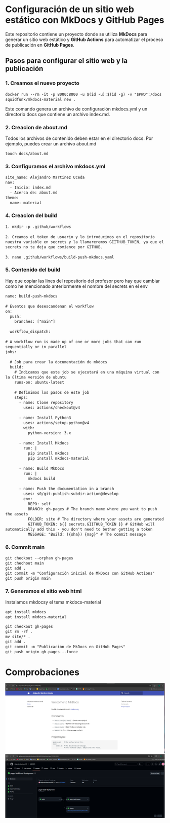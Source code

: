 # Configuración de un sitio web estático con MkDocs y GitHub Pages

Este repositorio contiene un proyecto donde se utiliza **MkDocs** para generar un sitio web estático y **GitHub Actions** para automatizar el proceso de publicación en **GitHub Pages**.

## Pasos para configurar el sitio web y la publicación

### 1. Creamos el nuevo proyecto

~~~~
docker run --rm -it -p 8000:8000 -u $(id -u):$(id -g) -v "$PWD":/docs squidfunk/mkdocs-material new .
~~~~

Este comando genera un archivo de configuración mkdocs.yml y un directorio docs que contiene un archivo index.md.

### 2. Creacion de about.md
Todos los archivos de contenido deben estar en el directorio docs. Por ejemplo, puedes crear un archivo about.md
~~~~
touch docs/about.md
~~~~

### 3. Configuramos el archivo mkdocs.yml
~~~~
site_name: Alejandro Martinez Uceda
nav:
  - Inicio: index.md
  - Acerca de: about.md
theme:
  name: material
~~~~

### 4. Creacion del build
~~~~
1. mkdir -p .github/workflows

2. Creamos el token de usuario y lo introducimos en el repositorio nuestra variable en secrets y la llamareremos GIITHUB_TOKEN, ya que el secrets no te deja que comience por GITHUB.

3. nano .github/workflows/build-push-mkdocs.yaml
~~~~

### 5. Contenido del build
Hay que copiar las lines del repositorio del profesor pero hay que cambiar como he mencionado anteriormente el nombre del secrets en el env
~~~~
name: build-push-mkdocs

# Eventos que desescandenan el workflow
on:
  push:
    branches: ["main"]

  workflow_dispatch:

# A workflow run is made up of one or more jobs that can run sequentially or in parallel
jobs:

  # Job para crear la documentación de mkdocs
  build:
    # Indicamos que este job se ejecutará en una máquina virtual con la última versión de ubuntu
    runs-on: ubuntu-latest
    
    # Definimos los pasos de este job
    steps:
      - name: Clone repository
        uses: actions/checkout@v4

      - name: Install Python3
        uses: actions/setup-python@v4
        with:
          python-version: 3.x

      - name: Install Mkdocs
        run: |
          pip install mkdocs
          pip install mkdocs-material 

      - name: Build MkDocs
        run: |
          mkdocs build

      - name: Push the documentation in a branch
        uses: s0/git-publish-subdir-action@develop
        env:
          REPO: self
          BRANCH: gh-pages # The branch name where you want to push the assets
          FOLDER: site # The directory where your assets are generated
          GITHUB_TOKEN: ${{ secrets.GIITHUB_TOKEN }} # GitHub will automatically add this - you don't need to bother getting a token
          MESSAGE: "Build: ({sha}) {msg}" # The commit message
~~~~
### 6. Commit main
~~~~
git checkout --orphan gh-pages
git chechout main
git add .
git commit -m "Configuración inicial de MkDocs con GitHub Actions"
git push origin main
~~~~
### 7. Generamos el sitio web html
Instalamos mkdocsy el tema mkdocs-material
~~~~
apt install mkdocs
apt install mkdocs-material
~~~~
~~~~
git checkout gh-pages
git rm -rf .
mv site/* .
git add .
git commit -m "Publicación de MkDocs en GitHub Pages"
git push origin gh-pages --force
~~~~

# Comprobaciones
![mk](images/mkdocs.PNG)
![mk](images/mkdocs2.PNG)

